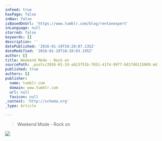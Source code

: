 ```yaml
---
inFeed: true
hasPage: false
inNav: false
isBasedOnUrl: 'https://www.tumblr.com/blog/rentanexpert'
inLanguage: null
starred: false
keywords: []
description: ''
datePublished: '2016-01-19T18:28:07.135Z'
dateModified: '2016-01-19T18:28:03.195Z'
author: []
title: Weekend Mode - Rock on
sourcePath: _posts/2016-01-19-ab13f51b-7651-41f4-9977-b817d6115069.md
published: true
authors: []
publisher:
  name: tumblr.com
  domain: www.tumblr.com
  url: null
  favicon: null
_context: 'http://schema.org'
_type: Article

---
```

> Weekend Mode - Rock on

![](https://s3-us-west-2.amazonaws.com/the-grid-img/p/62c80aad8d0ca56d231134c6d7ab19094a91ee81.gif)